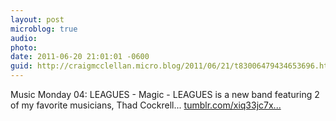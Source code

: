 ```yaml
---
layout: post
microblog: true
audio: 
photo: 
date: 2011-06-20 21:01:01 -0600
guid: http://craigmcclellan.micro.blog/2011/06/21/t83006479434653696.html
---
```

Music Monday 04: LEAGUES - Magic - LEAGUES is a new band featuring 2 of my favorite musicians, Thad Cockrell... [tumblr.com/xiq33jc7x...](http://tumblr.com/xiq33jc7xq)
